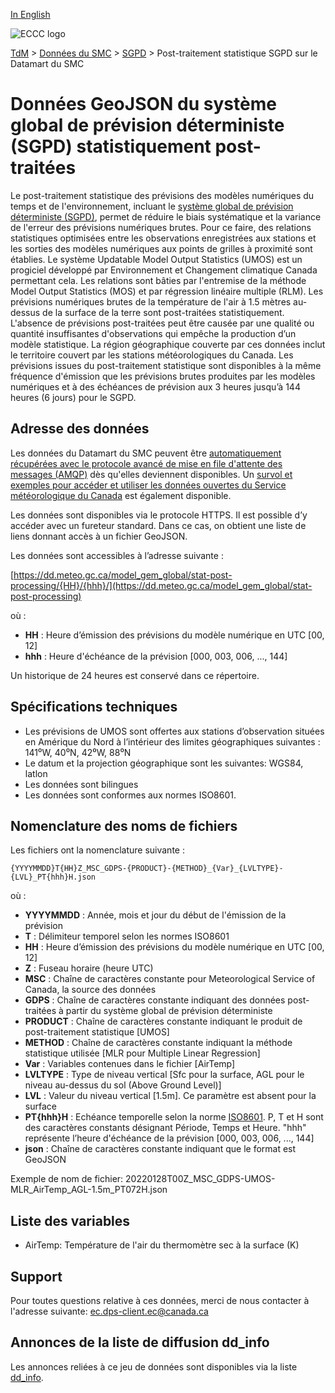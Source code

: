[In English](readme_gdps-statpostproc-datamart_en.md)

![ECCC logo](../../img_eccc-logo.png)

[TdM](../../readme_fr.md) > [Données du SMC](../readme_fr.md) > [SGPD](readme_gdps_fr.md) > Post-traitement statistique SGPD sur le Datamart du SMC


# Données GeoJSON du système global de prévision déterministe (SGPD) statistiquement post-traitées

Le post-traitement statistique des prévisions des modèles numériques du temps et de l'environnement, incluant le [système global de prévision déterministe (SGPD)](readme_gdps_fr.md), permet de réduire le biais systématique et la variance de l'erreur des prévisions numériques brutes. Pour ce faire, des relations statistiques optimisées entre les observations enregistrées aux stations et les sorties des modèles numériques aux points de grilles à proximité sont établies. Le système Updatable Model Output Statistics (UMOS) est un progiciel développé par Environnement et Changement climatique Canada permettant cela. Les relations sont bâties par l'entremise de la méthode Model Output Statistics (MOS) et par régression linéaire multiple (RLM). Les prévisions numériques brutes de la température de l'air à 1.5 mètres au-dessus de la surface de la terre sont post-traitées statistiquement. L'absence de prévisions post-traitées peut être causée par une qualité ou quantité insuffisantes d'observations qui empêche la production d’un modèle statistique. La région géographique couverte par ces données inclut le territoire couvert par les stations météorologiques du Canada. Les prévisions issues du post-traitement statistique sont disponibles à la même fréquence d'émission que les prévisions brutes produites par les modèles numériques et à des échéances de prévision aux 3 heures jusqu’à 144 heures (6 jours) pour le SGPD.

## Adresse des données 

Les données du Datamart du SMC peuvent être [automatiquement récupérées avec le protocole avancé de mise en file d'attente des messages (AMQP)](../../msc-datamart/amqp_fr.md) dès qu'elles deviennent disponibles. Un [survol et exemples pour accéder et utiliser les données ouvertes du Service météorologique du Canada](../../usage/readme_fr.md) est également disponible.

Les données sont disponibles via le protocole HTTPS. Il est possible d’y accéder avec un fureteur standard. Dans ce cas, on obtient une liste de liens donnant accès à un fichier GeoJSON.

Les données sont accessibles à l’adresse suivante : 

[https://dd.meteo.gc.ca/model_gem_global/stat-post-processing/{HH}/{hhh}/](https://dd.meteo.gc.ca/model_gem_global/stat-post-processing)

où :

* __HH__ : Heure d’émission des prévisions du modèle numérique en UTC  [00, 12]
* __hhh__ : Heure d'échéance de la prévision [000, 003, 006, ..., 144] 

Un historique de 24 heures est conservé dans ce répertoire.

## Spécifications techniques

* Les prévisions de UMOS sont offertes aux stations d’observation situées en Amérique du Nord à l’intérieur des limites géographiques suivantes : 141⁰W, 40⁰N, 42⁰W, 88⁰N
* Le datum et la projection géographique sont les suivantes: WGS84, latlon
* Les données sont bilingues
* Les données sont conformes aux normes ISO8601.

## Nomenclature des noms de fichiers 

Les fichiers ont la nomenclature suivante :

`{YYYYMMDD}T{HH}Z_MSC_GDPS-{PRODUCT}-{METHOD}_{Var}_{LVLTYPE}-{LVL}_PT{hhh}H.json`

où :

* __YYYYMMDD__ : Année, mois et jour du début de l'émission de la prévision
* __T__ : Délimiteur temporel selon les normes ISO8601
* __HH__ : Heure d’émission des prévisions du modèle numérique en UTC [00, 12]
* __Z__ : Fuseau horaire (heure UTC)
* __MSC__ : Chaîne de caractères constante pour Meteorological Service of Canada, la source des données
* __GDPS__ : Chaîne de caractères constante indiquant des données post-traitées à partir du système global de prévision déterministe
* __PRODUCT__ : Chaîne de caractères constante indiquant le produit de post-traitement statistique [UMOS]
* __METHOD__ : Chaîne de caractères constante indiquant la méthode statistique utilisée [MLR pour Multiple Linear Regression]
* __Var__ : Variables contenues dans le fichier [AirTemp]
* __LVLTYPE__ : Type de niveau vertical [Sfc pour la surface, AGL pour le niveau au-dessus du sol (Above Ground Level)]
* __LVL__ : Valeur du niveau vertical [1.5m]. Ce paramètre est absent pour la surface
* __PT{hhh}H__ : Echéance temporelle selon la norme [ISO8601](https://en.wikipedia.org/wiki/ISO_8601). P, T et H sont des caractères constants désignant Période, Temps et Heure. "hhh" représente l’heure d'échéance de la prévision  [000, 003, 006, ..., 144]
* __json__ : Chaîne de caractères constante indiquant que le format est GeoJSON

Exemple de nom de fichier: 20220128T00Z_MSC_GDPS-UMOS-MLR_AirTemp_AGL-1.5m_PT072H.json

## Liste des variables

* AirTemp: Température de l'air du thermomètre sec à la surface (K)

## Support

Pour toutes questions relative à ces données, merci de nous contacter à l'adresse suivante: [ec.dps-client.ec@canada.ca](mailto:ec.dps-client.ec@canada.ca)

## Annonces de la liste de diffusion dd_info 

Les annonces reliées à ce jeu de données sont disponibles via la liste [dd_info](https://lists.ec.gc.ca/cgi-bin/mailman/listinfo/dd_info).